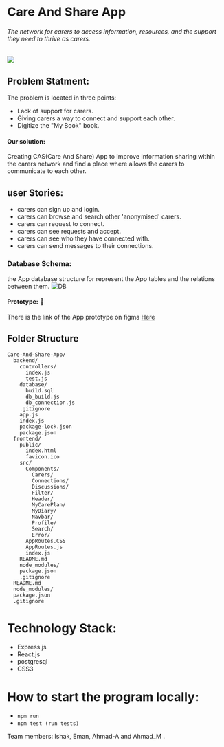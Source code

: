 # Care And Share App
###### *The* network for carers to access information, resources, and the support they need to thrive as carers.
![](https://i0.wp.com/evangelbc.org/ev2/wp-content/uploads/2017/11/Care-and-Share.jpg?resize=768%2C432&ssl=1)

## Problem Statment:
The problem is located in three points:

 * Lack of support for carers.
 * Giving carers a way to connect and support each other.
 * Digitize the "My Book" book.

#### Our solution:
Creating CAS(Care And Share) App to Improve Information sharing within the carers network
and find a place where allows the carers to communicate to each other.

## user Stories:

- carers can sign up and login.
- carers can browse and search other 'anonymised' carers.
- carers can request to connect.
- carers can see requests and accept.
- carers can see who they have connected with.
- carers can send messages to their connections.

### Database Schema:
the App database structure for represent the App tables and the relations between them.
![DB](https://user-images.githubusercontent.com/28482863/43066526-94a0ff94-8e6d-11e8-8050-f6c38ed43c2f.jpg)
#### Prototype: :link:
There is the link of the App prototype on figma [Here ](https://www.figma.com/proto/GDGWmaT7HSHTJBY1b7tmfsL5/My-Book?node-id=0%3A1&scaling=scale-down)

## Folder Structure

```
Care-And-Share-App/
  backend/
    controllers/
      index.js
      test.js
    database/
      build.sql
      db_build.js
      db_connection.js
    .gitignore
    app.js
    index.js
    package-lock.json
    package.json
  frontend/
    public/
      index.html
      favicon.ico
    src/
      Components/
        Carers/
        Connections/
        Discussions/
        Filter/
        Header/
        MyCarePlan/
        MyDiary/
        Navbar/
        Profile/
        Search/
        Error/
      AppRoutes.CSS
      AppRoutes.js
      index.js
    README.md
    node_modules/
    package.json
    .gitignore
  README.md
  node_modules/
  package.json
  .gitignore

```

# Technology Stack:

- Express.js
- React.js
- postgresql
- CSS3

# How to start the program locally:
- `npm run`
- `npm test (run tests) `

Team members: Ishak, Eman, Ahmad-A and Ahmad_M .
